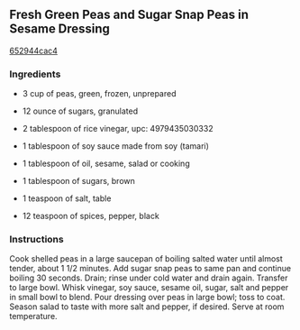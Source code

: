 ## Fresh Green Peas and Sugar Snap Peas in Sesame Dressing

[652944cac4](http://www.food.com/recipe/fresh-green-peas-and-sugar-snap-peas-in-sesame-dressing-94890)

### Ingredients

 - 3 cup of peas, green, frozen, unprepared

 - 12 ounce of sugars, granulated

 - 2 tablespoon of rice vinegar, upc: 4979435030332

 - 1 tablespoon of soy sauce made from soy (tamari)

 - 1 tablespoon of oil, sesame, salad or cooking

 - 1 tablespoon of sugars, brown

 - 1 teaspoon of salt, table

 - 12 teaspoon of spices, pepper, black

### Instructions

Cook shelled peas in a large saucepan of boiling salted water until almost tender, about 1 1/2 minutes. Add sugar snap peas to same pan and continue boiling 30 seconds. Drain; rinse under cold water and drain again. Transfer to large bowl. Whisk vinegar, soy sauce, sesame oil, sugar, salt and pepper in small bowl to blend. Pour dressing over peas in large bowl; toss to coat. Season salad to taste with more salt and pepper, if desired. Serve at room temperature.